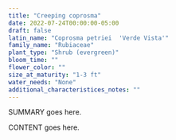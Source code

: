 ```yaml
---
title: "Creeping coprosma"
date: 2022-07-24T00:00:00-05:00
draft: false
latin_name: "Coprosma petriei  'Verde Vista'"
family_name: "Rubiaceae"
plant_type: "Shrub (evergreen)"
bloom_time: ""
flower_color: ""
size_at_maturity: "1-3 ft"
water_needs: "None"
additional_characteristices_notes: ""
---
```


SUMMARY goes here.

<!--more-->

CONTENT goes here.